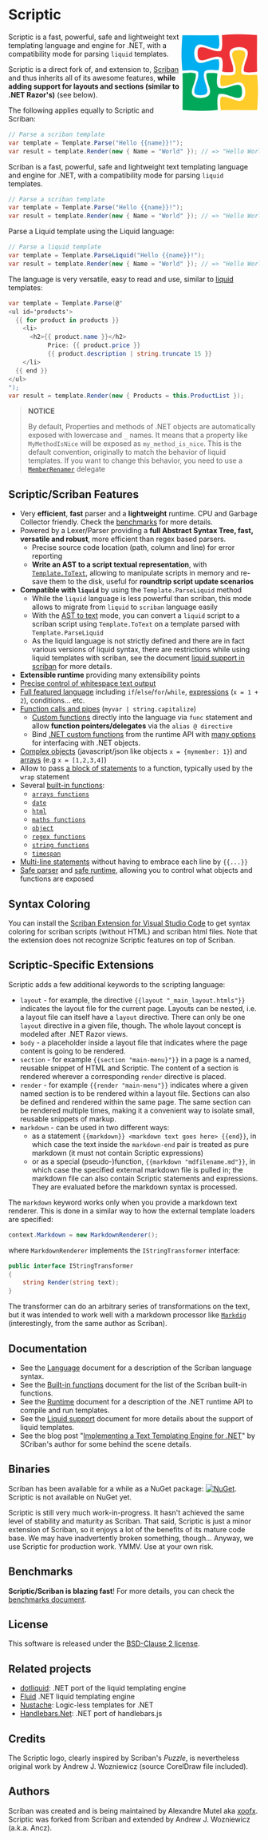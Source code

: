 # Scriptic	

<img align="right" width="160px" height="160px" src="img/scriptic.png">

Scriptic is a fast, powerful, safe and lightweight text templating language and engine for .NET, with a compatibility mode for parsing `liquid` templates.

Scriptic is a direct fork of, and extension to, [Scriban](https://github.com/lunet-io/scriban) and thus inherits all of its awesome features, **while adding support for layouts and sections (similar to .NET Razor's)** (see below).

The following applies equally to Scriptic and Scriban:

```C#
// Parse a scriban template
var template = Template.Parse("Hello {{name}}!");
var result = template.Render(new { Name = "World" }); // => "Hello World!" 
```

Scriban is a fast, powerful, safe and lightweight text templating language and engine for .NET, with a compatibility mode for parsing `liquid` templates.

```C#
// Parse a scriban template
var template = Template.Parse("Hello {{name}}!");
var result = template.Render(new { Name = "World" }); // => "Hello World!" 
```

Parse a Liquid template using the Liquid language:

```C#
// Parse a liquid template
var template = Template.ParseLiquid("Hello {{name}}!");
var result = template.Render(new { Name = "World" }); // => "Hello World!" 
```

The language is very versatile, easy to read and use, similar to [liquid](http://liquidmarkup.org/) templates:

```C#
var template = Template.Parse(@"
<ul id='products'>
  {{ for product in products }}
    <li>
      <h2>{{ product.name }}</h2>
           Price: {{ product.price }}
           {{ product.description | string.truncate 15 }}
    </li>
  {{ end }}
</ul>
");
var result = template.Render(new { Products = this.ProductList });
```

> **NOTICE**
>
> By default, Properties and methods of .NET objects are automatically exposed with lowercase and `_` names. It means that a property like `MyMethodIsNice` will be exposed as `my_method_is_nice`. This is the default convention, originally to match the behavior of liquid templates.
> If you want to change this behavior, you need to use a [`MemberRenamer`](doc/runtime.md#member-renamer) delegate

## Scriptic/Scriban Features

- Very **efficient**, **fast** parser and a **lightweight** runtime. CPU and Garbage Collector friendly. Check the [benchmarks](doc/benchmarks.md) for more details.
- Powered by a Lexer/Parser providing a **full Abstract Syntax Tree, fast, versatile and robust**, more efficient than regex based parsers.
  - Precise source code location (path, column and line) for error reporting
  - **Write an AST to a script textual representation**, with [`Template.ToText`](doc/runtime.md#ast-to-text), allowing to manipulate scripts in memory and re-save them to the disk, useful for **roundtrip script update scenarios**
- **Compatible with `liquid`** by using the `Template.ParseLiquid` method
  - While the `liquid` language is less powerful than scriban, this mode allows to migrate from `liquid` to `scriban` language easily
  - With the [AST to text](doc/runtime.md#ast-to-text) mode, you can convert a `liquid` script to a scriban script using `Template.ToText` on a template parsed with `Template.ParseLiquid`
  - As the liquid language is not strictly defined and there are in fact various versions of liquid syntax, there are restrictions while using liquid templates with scriban, see the document [liquid support in scriban](doc/liquid-support.md) for more details.
- **Extensible runtime** providing many extensibility points
- [Precise control of whitespace text output](doc/language.md#14-whitespace-control)
- [Full featured language](doc/language.md) including `if`/`else`/`for`/`while`, [expressions](doc/language.md#8-expressions) (`x = 1 + 2`), conditions... etc.
- [Function calls and pipes](doc/language.md#88-function-call-expression) (`myvar | string.capitalize`)
  - [Custom functions](doc/language.md#7-functions) directly into the language via `func` statement and allow **function pointers/delegates** via the `alias @ directive`
  - Bind [.NET custom functions](doc/runtime.md#imports-functions-from-a-net-class) from the runtime API with [many options](doc/runtime.md#the-scriptobject) for interfacing with .NET objects.
- [Complex objects](doc/language.md#5-objects) (javascript/json like objects `x = {mymember: 1}`) and [arrays](doc/language.md#6-arrays) (e.g `x = [1,2,3,4]`)
- Allow to pass [a block of statements](doc/language.md#98-wrap-function-arg1argn--end) to a function, typically used by the `wrap` statement
- Several [built-in functions](doc/builtins.md):
  - [`arrays functions`](doc/builtins.md#array-functions)
  - [`date`](doc/builtins.md#date-functions)
  - [`html`](doc/builtins.md#html-functions)
  - [`maths functions`](doc/builtins.md#math-functions)
  - [`object`](doc/builtins.md#object-functions)
  - [`regex functions`](doc/builtins.md#regex-functions)
  - [`string functions`](doc/builtins.md#string-functions)
  - [`timespan`](doc/builtins.md#timespan-functions)
- [Multi-line statements](doc/language.md#11-code-block) without having to embrace each line by `{{...}}`
- [Safe parser](doc/runtime.md#the-lexer-and-parser) and [safe runtime](doc/runtime.md#safe-runtime), allowing you to control what objects and functions are exposed

## Syntax Coloring

You can install the [Scriban Extension for Visual Studio Code](https://marketplace.visualstudio.com/items?itemName=xoofx.scriban) to get syntax coloring for scriban scripts (without HTML) and scriban html files. Note that the extension does not recognize Scriptic features on top of Scriban.

## Scriptic-Specific Extensions

Scriptic adds a few additional keywords to the scripting language:

- `layout` - for example, the directive `{{layout "_main_layout.htmls"}}` indicates the layout file for the current page. Layouts can be nested, i.e. a layout file can itself have a `layout` directive. There can only be one `layout` directive in a given file, though. The whole layout concept is modeled after .NET Razor views.
- `body` - a placeholder inside a layout file that indicates where the page content is going to be rendered. 
- `section` - for example `{{section "main-menu}"}}` in a page is a named, reusable snippet of HTML and Scriptic. The content of a section is rendered wherever a corresponding `render` directive is placed. 
- `render` - for example `{{render "main-menu"}}` indicates where a given named section is to be rendered within a layout file. Sections can also be defined and rendered within the same page. The same section can be rendered multiple times, making it a convenient way to isolate small, reusable snippets of markup.
- `markdown` - can be used in two different ways: 
  - as a statement `{{markdown}} <markdown text goes here> {{end}}`,  in which case the text inside the `markdown-end` pair is treated as pure markdown (it must not contain Scriptic expressions) 
  - or as a special (pseudo-)function, `{{markdown "mdfilename.md"}}`, in which case the specified external markdown file is pulled in; the markdown file can also contain Scriptic statements and expressions. They are evaluated before the markdown syntax is processed.

The `markdown` keyword works only when you provide a markdown text renderer. This is done in a similar way to how the external template loaders are specified:

```c#
context.Markdown = new MarkdownRenderer();
```

where `MarkdownRenderer` implements the `IStringTransformer` interface:

```C#
public interface IStringTransformer
{
    string Render(string text);
}
```

The transformer can do an arbitrary series of transformations on the text, but it was intended to work well with a markdown processor like [`Markdig`](https://github.com/lunet-io/markdig) (interestingly, from the same author as Scriban).

## Documentation

* See the [Language](doc/language.md) document for a description of the Scriban language syntax.
* See the [Built-in functions](doc/builtins.md) document for the list of the Scriban built-in functions.
* See the [Runtime](doc/runtime.md) document for a description of the .NET runtime API to compile and run templates.
* See the [Liquid support](doc/liquid-support.md) document for more details about the support of liquid templates.
* See the blog post "[Implementing a Text Templating Engine for .NET](http://xoofx.com/blog/2017/11/13/implementing-a-text-templating-language-and-engine-for-dotnet/)" by SCriban's author for some behind the scene details.

## Binaries

Scriban has been available for a while as a NuGet package: [![NuGet](https://img.shields.io/nuget/v/Scriban.svg)](https://www.nuget.org/packages/Scriban/). Scriptic is not available on NuGet yet.

Scriptic is still very much work-in-progress. It hasn't achieved the same level of stability and maturity as Scriban. That said, Scriptic is just a minor extension of Scriban, so it enjoys a lot of the benefits of its mature code base. We may have inadvertently broken something, though... Anyway, we use Scriptic for production work. YMMV. Use at your own risk. 

## Benchmarks

**Scriptic/Scriban is blazing fast**! For more details, you can check the [benchmarks document](doc/benchmarks.md).

## License

This software is released under the [BSD-Clause 2 license](http://opensource.org/licenses/BSD-2-Clause). 

## Related projects

* [dotliquid](https://github.com/dotliquid/dotliquid): .NET port of the liquid templating engine
* [Fluid](https://github.com/sebastienros/fluid/) .NET liquid templating engine
* [Nustache](https://github.com/jdiamond/Nustache): Logic-less templates for .NET
* [Handlebars.Net](https://github.com/rexm/Handlebars.Net): .NET port of handlebars.js

## Credits

The Scriptic logo, clearly inspired by Scriban's *Puzzle*, is nevertheless original work by Andrew J. Wozniewicz (source CorelDraw file included). 

## Authors

Scriban was created and is being maintained by Alexandre Mutel aka [xoofx](http://xoofx.com). Scriptic was forked from Scriban and extended by Andrew J. Wozniewicz (a.k.a. Ancz).
